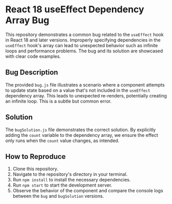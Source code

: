 # React 18 useEffect Dependency Array Bug

This repository demonstrates a common bug related to the `useEffect` hook in React 18 and later versions.  Improperly specifying dependencies in the `useEffect` hook's array can lead to unexpected behavior such as infinite loops and performance problems.  The bug and its solution are showcased with clear code examples.

## Bug Description

The provided `bug.js` file illustrates a scenario where a component attempts to update state based on a value that's not included in the `useEffect` dependency array.  This leads to unexpected re-renders, potentially creating an infinite loop.  This is a subtle but common error.

## Solution

The `bugSolution.js` file demonstrates the correct solution.  By explicitly adding the `count` variable to the dependency array, we ensure the effect only runs when the `count` value changes, as intended.

## How to Reproduce

1. Clone this repository.
2. Navigate to the repository's directory in your terminal.
3. Run `npm install` to install the necessary dependencies.
4. Run `npm start` to start the development server.
5. Observe the behavior of the component and compare the console logs between the `bug` and `bugSolution` versions. 
